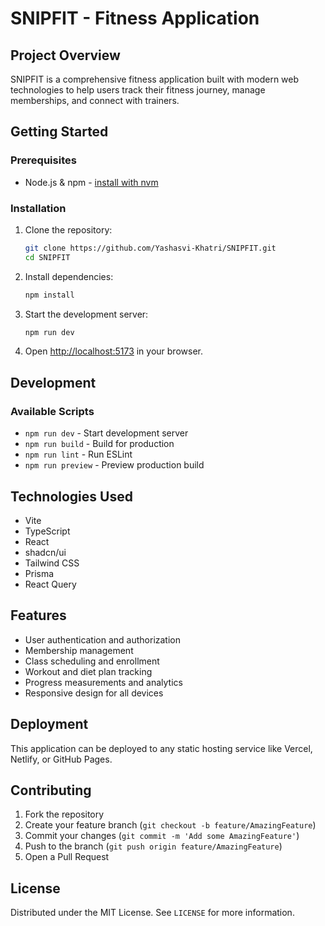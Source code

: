 # SNIPFIT - Fitness Application

## Project Overview

SNIPFIT is a comprehensive fitness application built with modern web technologies to help users track their fitness journey, manage memberships, and connect with trainers.

## Getting Started

### Prerequisites

- Node.js & npm - [install with nvm](https://github.com/nvm-sh/nvm#installing-and-updating)

### Installation

1. Clone the repository:
   ```sh
   git clone https://github.com/Yashasvi-Khatri/SNIPFIT.git
   cd SNIPFIT
   ```

2. Install dependencies:
   ```sh
   npm install
   ```

3. Start the development server:
   ```sh
   npm run dev
   ```

4. Open [http://localhost:5173](http://localhost:5173) in your browser.

## Development

### Available Scripts

- `npm run dev` - Start development server
- `npm run build` - Build for production
- `npm run lint` - Run ESLint
- `npm run preview` - Preview production build

## Technologies Used

- Vite
- TypeScript
- React
- shadcn/ui
- Tailwind CSS
- Prisma
- React Query

## Features

- User authentication and authorization
- Membership management
- Class scheduling and enrollment
- Workout and diet plan tracking
- Progress measurements and analytics
- Responsive design for all devices

## Deployment

This application can be deployed to any static hosting service like Vercel, Netlify, or GitHub Pages.

## Contributing

1. Fork the repository
2. Create your feature branch (`git checkout -b feature/AmazingFeature`)
3. Commit your changes (`git commit -m 'Add some AmazingFeature'`)
4. Push to the branch (`git push origin feature/AmazingFeature`)
5. Open a Pull Request

## License

Distributed under the MIT License. See `LICENSE` for more information.
